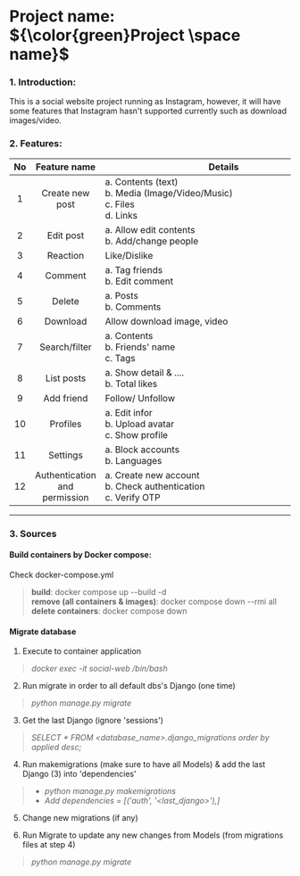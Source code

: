 # Project name: ${\color{green}Project \space name}$

### 1. Introduction:
This is a social website project running as Instagram, however, it will have some features that Instagram hasn't supported currently such as download images/video.

### 2. Features:
| No | Feature name |<div style="width:425px">Details</div>| API|
|:---:|:---:|---|---|
| 1 | Create new post | a. Contents (text) <br> b. Media (Image/Video/Music) <br> c. Files <br> d. Links | `POST`|
| 2 | Edit post | a. Allow edit contents <br> b. Add/change people | `PUT` |
| 3 | Reaction | Like/Dislike | `POST`
| 4 | Comment | a. Tag friends <br> b. Edit comment | `PUT`|
| 5 | Delete | a. Posts <br> b. Comments | `DELETE` |
| 6 | Download | Allow download image, video
| 7 | Search/filter | a. Contents <br> b. Friends' name <br> c. Tags | `GET` |
| 8 | List posts | a. Show detail & .... <br> b. Total likes | `GET` |
| 9 | Add friend | Follow/ Unfollow
| 10 | Profiles | a. Edit infor <br> b. Upload avatar <br> c. Show profile| `POST`|
| 11| Settings | a. Block accounts <br> b. Languages |`PUT`|
| 12| Authentication and permission | a. Create new account <br> b. Check authentication <br> c. Verify OTP | 


---
### 3. Sources
#### Build containers by Docker compose:
Check docker-compose.yml 
> **build**: docker compose up --build -d  
> **remove (all containers & images)**: docker compose down --rmi all
> **delete containers**: docker compose  down

#### Migrate database 
1. Execute to container application 
> *docker exec -it social-web /bin/bash*

2. Run migrate in order to all default dbs's Django  (one time)
> *python manage.py migrate*

3. Get the last Django (ignore 'sessions')
> *SELECT * FROM <database_name>.django_migrations order by applied desc;*

4. Run makemigrations (make sure to have all Models) & add the last Django (3) into 'dependencies' 
> - *python manage.py makemigrations*
> - *Add dependencies = [('auth', '<last_django>'),]*

5. Change new migrations (if any)

6. Run Migrate to update any new changes from Models (from migrations files at step 4)
> *python manage.py migrate*




